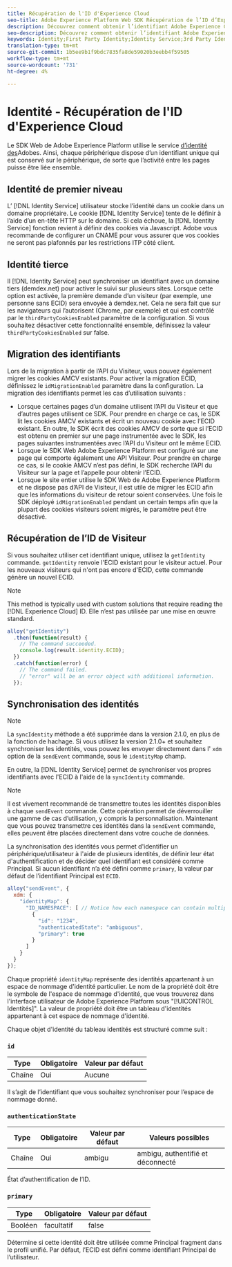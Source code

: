 ```yaml
---
title: Récupération de l'ID d'Experience Cloud
seo-title: Adobe Experience Platform Web SDK Récupération de l’ID d’Experience Cloud
description: Découvrez comment obtenir l’identifiant Adobe Experience Cloud.
seo-description: Découvrez comment obtenir l’identifiant Adobe Experience Cloud.
keywords: Identity;First Party Identity;Identity Service;3rd Party Identity;ID Migration;Visitor ID;third party identity;thirdPartyCookiesEnabled;idMigrationEnabled;getIdentity;Syncing Identities;syncIdentity;sendEvent;identityMap;primary;ecid;Identity Namespace;namespace id;authenticationState;hashEnabled;
translation-type: tm+mt
source-git-commit: 1b5ee9b1f9bdc7835fa8de59020b3eebb4f59505
workflow-type: tm+mt
source-wordcount: '731'
ht-degree: 4%

---
```



# Identité - Récupération de l&#39;ID d&#39;Experience Cloud

Le SDK Web de Adobe Experience Platform utilise le service [d’identité des](../../identity-service/ecid.md)Adobes. Ainsi, chaque périphérique dispose d’un identifiant unique qui est conservé sur le périphérique, de sorte que l’activité entre les pages puisse être liée ensemble.

## Identité de premier niveau

L’ [!DNL Identity Service] utilisateur stocke l’identité dans un cookie dans un domaine propriétaire. Le cookie [!DNL Identity Service] tente de le définir à l’aide d’un en-tête HTTP sur le domaine. Si cela échoue, la [!DNL Identity Service] fonction revient à définir des cookies via Javascript. Adobe vous recommande de configurer un CNAME pour vous assurer que vos cookies ne seront pas plafonnés par les restrictions ITP côté client.

## Identité tierce

Il [!DNL Identity Service] peut synchroniser un identifiant avec un domaine tiers (demdex.net) pour activer le suivi sur plusieurs sites. Lorsque cette option est activée, la première demande d’un visiteur (par exemple, une personne sans ECID) sera envoyée à demdex.net. Cela ne sera fait que sur les navigateurs qui l’autorisent (Chrome, par exemple) et qui est contrôlé par le `thirdPartyCookiesEnabled` paramètre de la configuration. Si vous souhaitez désactiver cette fonctionnalité ensemble, définissez la valeur `thirdPartyCookiesEnabled` sur false.

## Migration des identifiants

Lors de la migration à partir de l’API du Visiteur, vous pouvez également migrer les cookies AMCV existants. Pour activer la migration ECID, définissez le `idMigrationEnabled` paramètre dans la configuration. La migration des identifiants permet les cas d’utilisation suivants :

* Lorsque certaines pages d’un domaine utilisent l’API du Visiteur et que d’autres pages utilisent ce SDK. Pour prendre en charge ce cas, le SDK lit les cookies AMCV existants et écrit un nouveau cookie avec l’ECID existant. En outre, le SDK écrit des cookies AMCV de sorte que si l’ECID est obtenu en premier sur une page instrumentée avec le SDK, les pages suivantes instrumentées avec l’API du Visiteur ont le même ECID.
* Lorsque le SDK Web Adobe Experience Platform est configuré sur une page qui comporte également une API Visiteur. Pour prendre en charge ce cas, si le cookie AMCV n’est pas défini, le SDK recherche l’API du Visiteur sur la page et l’appelle pour obtenir l’ECID.
* Lorsque le site entier utilise le SDK Web de Adobe Experience Platform et ne dispose pas d’API de Visiteur, il est utile de migrer les ECID afin que les informations du visiteur de retour soient conservées. Une fois le SDK déployé `idMigrationEnabled` pendant un certain temps afin que la plupart des cookies visiteurs soient migrés, le paramètre peut être désactivé.

## Récupération de l’ID de Visiteur

Si vous souhaitez utiliser cet identifiant unique, utilisez la `getIdentity` commande. `getIdentity` renvoie l&#39;ECID existant pour le visiteur actuel. Pour les nouveaux visiteurs qui n&#39;ont pas encore d&#39;ECID, cette commande génère un nouvel ECID.

>[!NOTE]
>
>This method is typically used with custom solutions that require reading the [!DNL Experience Cloud] ID. Elle n’est pas utilisée par une mise en œuvre standard.

```javascript
alloy("getIdentity")
  .then(function(result) {
    // The command succeeded.
    console.log(result.identity.ECID);
  })
  .catch(function(error) {
    // The command failed.
    // "error" will be an error object with additional information.
  });
```

## Synchronisation des identités

>[!NOTE]
>
>La `syncIdentity` méthode a été supprimée dans la version 2.1.0, en plus de la fonction de hachage. Si vous utilisez la version 2.1.0+ et souhaitez synchroniser les identités, vous pouvez les envoyer directement dans l&#39; `xdm` option de la `sendEvent` commande, sous le `identityMap` champ.

En outre, la [!DNL Identity Service] permet de synchroniser vos propres identifiants avec l&#39;ECID à l&#39;aide de la `syncIdentity` commande.

>[!NOTE]
>
>Il est vivement recommandé de transmettre toutes les identités disponibles à chaque `sendEvent` commande. Cette opération permet de déverrouiller une gamme de cas d’utilisation, y compris la personnalisation. Maintenant que vous pouvez transmettre ces identités dans la `sendEvent` commande, elles peuvent être placées directement dans votre couche de données.

La synchronisation des identités vous permet d&#39;identifier un périphérique/utilisateur à l&#39;aide de plusieurs identités, de définir leur état d&#39;authentification et de décider quel identifiant est considéré comme Principal. Si aucun identifiant n’a été défini comme `primary`, la valeur par défaut de l’identifiant Principal est `ECID`.

```javascript
alloy("sendEvent", {
  xdm: {
    "identityMap": {
      "ID_NAMESPACE": [ // Notice how each namespace can contain multiple identifiers.
        {
          "id": "1234",
          "authenticatedState": "ambiguous",
          "primary": true
        }
      ]
    }
  }
});
```

Chaque propriété `identityMap` représente des identités appartenant à un espace de nommage [](../../identity-service/namespaces.md)d&#39;identité particulier. Le nom de la propriété doit être le symbole de l&#39;espace de nommage d&#39;identité, que vous trouverez dans l&#39;interface utilisateur de Adobe Experience Platform sous &quot;[!UICONTROL Identités]&quot;. La valeur de propriété doit être un tableau d&#39;identités appartenant à cet espace de nommage d&#39;identité.

Chaque objet d&#39;identité du tableau identités est structuré comme suit :

### `id`

| **Type** | **Obligatoire** | **Valeur par défaut** |
| -------- | ------------ | ----------------- |
| Chaîne | Oui | Aucune |

Il s’agit de l’identifiant que vous souhaitez synchroniser pour l’espace de nommage donné.

### `authenticationState`

| **Type** | **Obligatoire** | **Valeur par défaut** | **Valeurs possibles** |
| -------- | ------------ | ----------------- | ------------------------------------ |
| Chaîne | Oui | ambigu | ambigu, authentifié et déconnecté |

État d’authentification de l’ID.

### `primary`

| **Type** | **Obligatoire** | **Valeur par défaut** |
| -------- | ------------ | ----------------- |
| Booléen | facultatif | false |

Détermine si cette identité doit être utilisée comme Principal fragment dans le profil unifié. Par défaut, l’ECID est défini comme identifiant Principal de l’utilisateur.

